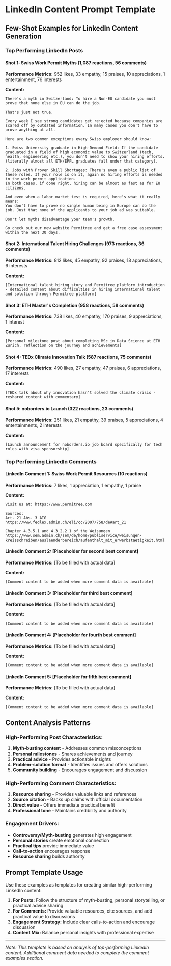 # LinkedIn Content Prompt Template

## Few-Shot Examples for LinkedIn Content Generation

### Top Performing LinkedIn Posts

#### Shot 1: Swiss Work Permit Myths (1,087 reactions, 56 comments)
**Performance Metrics:** 952 likes, 33 empathy, 15 praises, 10 appreciations, 1 entertainment, 76 interests

**Content:**
```
There's a myth in Switzerland: To hire a Non-EU candidate you must prove that none else in EU can do the job.

That's just not true.

Every week I see strong candidates get rejected because companies are scared off by outdated information. In many cases you don't have to prove anything at all.

Here are two common exceptions every Swiss employer should know:

1. Swiss University graduate in High-Demand Field: If the candidate graduated in a field of high economic value to Switzerland (tech, health, engineering etc.), you don't need to show your hiring efforts. (literally almost all ETH/EPFL graduates fall under that category).

2. Jobs with Proven Skill Shortages: There's even a public list of these roles. If your role is on it, again no hiring efforts is needed in the work permit application.
In both cases, if done right, hiring can be almost as fast as for EU citizens.

And even when a labor market test is required, here's what it really means:
You don't have to prove no single human being in Europe can do the job. Just that none of the applicants to your job ad was suitable.

Don't let myths disadvantage your team's growth.

Go check out our new website Permitree and get a free case assessment within the next 30 days.
```

#### Shot 2: International Talent Hiring Challenges (973 reactions, 36 comments)
**Performance Metrics:** 812 likes, 45 empathy, 92 praises, 18 appreciations, 6 interests

**Content:**
```
[International talent hiring story and Permitree platform introduction - detailed content about difficulties in hiring international talent and solution through Permitree platform]
```

#### Shot 3: ETH Master's Completion (958 reactions, 58 comments)
**Performance Metrics:** 738 likes, 40 empathy, 170 praises, 9 appreciations, 1 interest

**Content:**
```
[Personal milestone post about completing MSc in Data Science at ETH Zurich, reflection on the journey and achievements]
```

#### Shot 4: TEDx Climate Innovation Talk (587 reactions, 75 comments)
**Performance Metrics:** 490 likes, 27 empathy, 47 praises, 6 appreciations, 17 interests

**Content:**
```
[TEDx talk about why innovation hasn't solved the climate crisis - reshared content with commentary]
```

#### Shot 5: noborders.io Launch (322 reactions, 23 comments)
**Performance Metrics:** 251 likes, 21 empathy, 39 praises, 5 appreciations, 4 entertainments, 2 interests

**Content:**
```
[Launch announcement for noborders.io job board specifically for tech roles with visa sponsorship]
```

### Top Performing LinkedIn Comments

#### LinkedIn Comment 1: Swiss Work Permit Resources (10 reactions)
**Performance Metrics:** 7 likes, 1 appreciation, 1 empathy, 1 praise

**Content:**
```
Visit us at: https://www.permitree.com 

Sources: 
Art. 21 Abs. 3 AIG https://www.fedlex.admin.ch/eli/cc/2007/758/de#art_21

Chapter 4.3.5.1 and 4.3.2.2.1 of the Weisungen https://www.sem.admin.ch/sem/de/home/publiservice/weisungen-kreisschreiben/auslaenderbereich/aufenthalt_mit_erwerbstaetigkeit.html
```

#### LinkedIn Comment 2: [Placeholder for second best comment]
**Performance Metrics:** [To be filled with actual data]

**Content:**
```
[Comment content to be added when more comment data is available]
```

#### LinkedIn Comment 3: [Placeholder for third best comment]
**Performance Metrics:** [To be filled with actual data]

**Content:**
```
[Comment content to be added when more comment data is available]
```

#### LinkedIn Comment 4: [Placeholder for fourth best comment]
**Performance Metrics:** [To be filled with actual data]

**Content:**
```
[Comment content to be added when more comment data is available]
```

#### LinkedIn Comment 5: [Placeholder for fifth best comment]
**Performance Metrics:** [To be filled with actual data]

**Content:**
```
[Comment content to be added when more comment data is available]
```

## Content Analysis Patterns

### High-Performing Post Characteristics:
1. **Myth-busting content** - Addresses common misconceptions
2. **Personal milestones** - Shares achievements and journey
3. **Practical advice** - Provides actionable insights
4. **Problem-solution format** - Identifies issues and offers solutions
5. **Community building** - Encourages engagement and discussion

### High-Performing Comment Characteristics:
1. **Resource sharing** - Provides valuable links and references
2. **Source citation** - Backs up claims with official documentation
3. **Direct value** - Offers immediate practical benefit
4. **Professional tone** - Maintains credibility and authority

### Engagement Drivers:
- **Controversy/Myth-busting** generates high engagement
- **Personal stories** create emotional connection
- **Practical tips** provide immediate value
- **Call-to-action** encourages response
- **Resource sharing** builds authority

## Prompt Template Usage

Use these examples as templates for creating similar high-performing LinkedIn content:

1. **For Posts:** Follow the structure of myth-busting, personal storytelling, or practical advice sharing
2. **For Comments:** Provide valuable resources, cite sources, and add practical value to discussions
3. **Engagement Strategy:** Include clear calls-to-action and encourage discussion
4. **Content Mix:** Balance personal insights with professional expertise

---

*Note: This template is based on analysis of top-performing LinkedIn content. Additional comment data needed to complete the comment examples section.* 